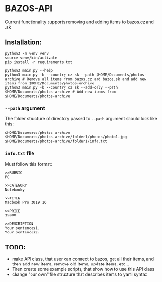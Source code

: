 # BAZOS-API

Current functionality supports removing and adding items to bazos.cz and .sk

## Installation:

```shell
python3 -m venv venv
source venv/bin/activate
pip install -r requirements.txt
```

```shell
python3 main.py --help
python3 main.py -b --country cz sk --path $HOME/Documents/photos-archive # Remove all items from bazos.cz and bazos.sk and add new items from $HOME/Documents/photos-archive
python3 main.py -b --country cz sk --add-only --path $HOME/Documents/photos-archive # Add new items from $HOME/Documents/photos-archive
```

### `--path` argument

The folder structure of directory passed to `--path` argument should look like this:

```shell
$HOME/Documents/photos-archive
$HOME/Documents/photos-archive/folder1/photos/photo1.jpg
$HOME/Documents/photos-archive/folder1/info.txt
```

### `info.txt` file

Must follow this format:

```shell
>>RUBRIC
PC

>>CATEGORY
Notebooky

>>TITLE
Macbook Pro 2019 16

>>PRICE
25000

>>DESCRIPTION
Your sentences1.
Your sentences2.
```

## TODO:

- make API class, that user can connect to bazos, get all their items, and then add new items, remove old items,
  update items, etc...
- Then create some example scripts, that show how to use this API class
- change "our own" file structure that describes items to yaml syntax
